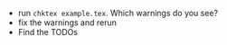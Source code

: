 - run `chktex example.tex`.  Which warnings do you see?
- fix the warnings and rerun
- Find the TODOs
